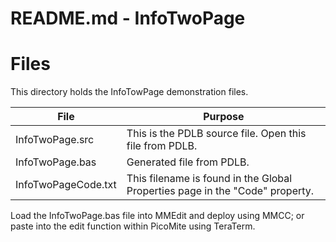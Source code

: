 # README.md - InfoTwoPage

# Files

This directory holds the InfoTowPage demonstration files.

| File               | Purpose |
| ------------------ | -------------------------------------------------------- |
|  InfoTwoPage.src   | This is the PDLB source file.  Open this file from PDLB. |
|  InfoTwoPage.bas   |  Generated file from PDLB.   |
| InfoTwoPageCode.txt | This filename is found in the Global Properties page in the "Code" property. |

Load the InfoTwoPage.bas file into MMEdit and deploy using MMCC; or paste into the edit function within PicoMite using TeraTerm.


